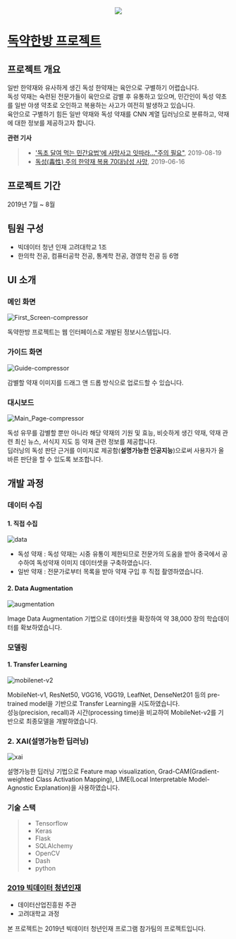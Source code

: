 <div align="center">
  <a href="https://github.com/koreauniv-bigdata-course/One-Punch">
    <img src="https://user-images.githubusercontent.com/50395556/80699414-e2de9200-8b16-11ea-8e45-112a27b41a9c.png">
  </a>
</div>

# [독약한방 프로젝트](https://github.com/realblack0/One-Punch)

## 프로젝트 개요

일반 한약재와 유사하게 생긴 독성 한약재는 육안으로 구별하기 어렵습니다.  
독성 약재는 숙련된 전문가들이 육안으로 감별 후 유통하고 있으며, 민간인이 독성 약초를 일반 야생 약초로 오인하고 복용하는 사고가 여전히 발생하고 있습니다.  
육안으로 구별하기 힘든 일반 약재와 독성 약재를 CNN 계열 딥러닝으로 분류하고, 약재에 대한 정보를 제공하고자 합니다.

**관련 기사**
> - ['독초 달여 먹는 민간요법'에 사망사고 잇따라…"주의 필요"](https://www.yna.co.kr/view/AKR20190819050400054), 2019-08-19
> - [독성(毒性) 주의 한약재 복용 70대남성 사망](http://www.dailymedi.com/detail.php?number=843884), 2019-06-16

## 프로젝트 기간

2019년 7월 ~ 8월

## 팀원 구성

- 빅데이터 청년 인재 고려대학교 1조
- 한의학 전공, 컴퓨터공학 전공, 통계학 전공, 경영학 전공 등 6명

## UI 소개

### 메인 화면

![First_Screen-compressor](https://user-images.githubusercontent.com/50395556/80694291-4369d100-8b0f-11ea-86ea-45fa9f0b34d3.png)

독약한방 프로젝트는 웹 인터페이스로 개발된 정보시스템입니다.

### 가이드 화면

![Guide-compressor](https://user-images.githubusercontent.com/50395556/80694294-45339480-8b0f-11ea-9406-b9933002cd74.png)

감별할 약재 이미지를 드래그 앤 드롭 방식으로 업로드할 수 있습니다.

### 대시보드

![Main_Page-compressor](https://user-images.githubusercontent.com/50395556/80694299-45cc2b00-8b0f-11ea-88f4-03a6a8013c1a.png)

독성 유무를 감별할 뿐만 아니라 해당 약재의 기원 및 효능, 비슷하게 생긴 약재, 약재 관련 최신 뉴스, 서식지 지도 등 약재 관련 정보를 제공합니다.  
딥러닝의 독성 판단 근거를 이미지로 제공함(**설명가능한 인공지능**)으로써 사용자가 올바른 판단을 할 수 있도록 보조합니다.

## 개발 과정

### 데이터 수집

#### 1. 직접 수집

![data](https://user-images.githubusercontent.com/50395556/80697441-ea506c00-8b13-11ea-9f82-7ff8c8ae6e98.png)

- 독성 약재 : 독성 약재는 시중 유통이 제한되므로 전문가의 도움을 받아 중국에서 공수하여 독성약재 이미지 데이터셋을 구축하였습니다.
- 일반 약재 : 전문가로부터 목록을 받아 약재 구입 후 직접 촬영하였습니다.

#### 2. Data Augmentation

![augmentation](https://user-images.githubusercontent.com/50395556/80697331-c7be5300-8b13-11ea-9597-e241b52b7dbe.png)

Image Data Augmentation 기법으로 데이터셋을 확장하여 약 38,000 장의 학습데이터를 확보하였습니다.

### 모델링

#### 1. Transfer Learning

![mobilenet-v2](https://user-images.githubusercontent.com/50395556/80697189-9776b480-8b13-11ea-8888-ffa7ccd12c25.png)

MobileNet-v1, ResNet50, VGG16, VGG19, LeafNet, DenseNet201 등의 pre-trained model을 기반으로 Transfer Learning을 시도하였습니다.  
성능(precision, recall)과 시간(processing time)을 비교하여 MobileNet-v2를 기반으로 최종모델을 개발하였습니다.

### 2. XAI(설명가능한 딥러닝)

![xai](https://user-images.githubusercontent.com/50395556/80697302-bffeae80-8b13-11ea-87a8-b78d593766a4.png)

설명가능한 딥러닝 기법으로 Feature map visualization, Grad-CAM(Gradient-weighted Class Activation Mapping), LIME(Local Interpretable Model-Agnostic Explanation)을 사용하였습니다.

### 기술 스택

> - Tensorflow
> - Keras
> - Flask
> - SQLAlchemy
> - OpenCV
> - Dash
> - python


### [2019 빅데이터 청년인재](http://bigjob.dbguide.net/) 
- 데이터산업진흥원 주관
- 고려대학교 과정

본 프로젝트는 2019년 빅데이터 청년인재 프로그램 참가팀의 프로젝트입니다.
